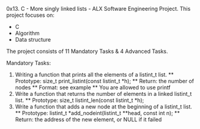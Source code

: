 0x13. C - More singly linked lists - ALX Software Engineering Project. This project focuses on:
- C
- Algorithm
- Data structure

The project consists of 11 Mandatory Tasks & 4 Advanced Tasks.

Mandatory Tasks:
1. Writing a function that prints all the elements of a listint_t list.
** Prototype: size_t print_listint(const listint_t *h);
** Return: the number of nodes
** Format: see example
** You are allowed to use printf
2. Write a function that returns the number of elements in a linked listint_t list.
** Prototype: size_t listint_len(const listint_t *h);
3. Write a function that adds a new node at the beginning of a listint_t list.
** Prototype: listint_t *add_nodeint(listint_t **head, const int n);
** Return: the address of the new element, or NULL if it failed
